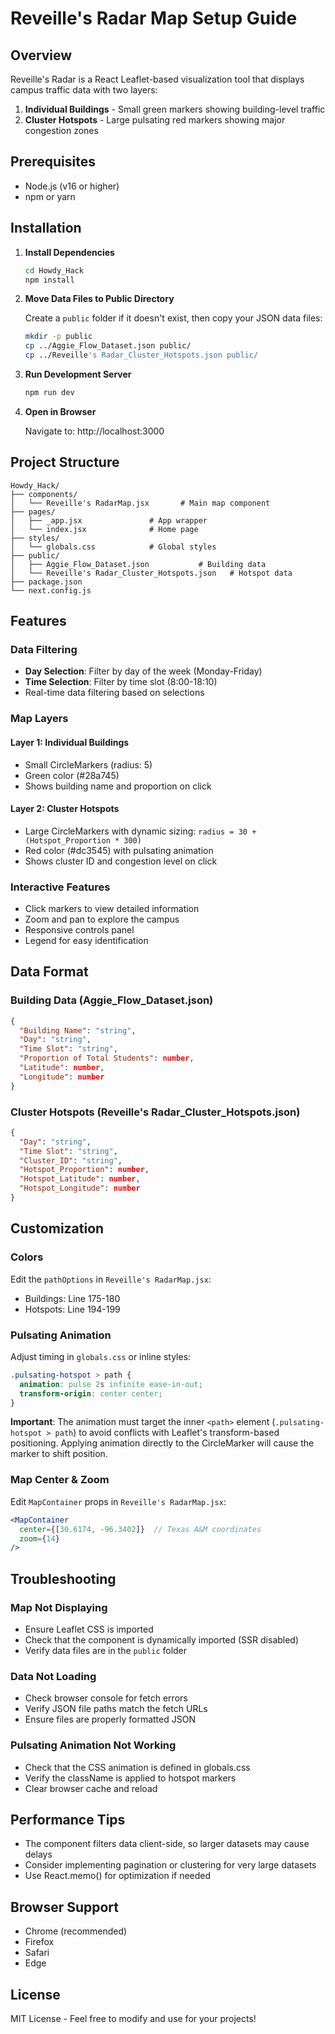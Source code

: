 # Reveille's Radar Map Setup Guide

## Overview
Reveille's Radar is a React Leaflet-based visualization tool that displays campus traffic data with two layers:
1. **Individual Buildings** - Small green markers showing building-level traffic
2. **Cluster Hotspots** - Large pulsating red markers showing major congestion zones

## Prerequisites
- Node.js (v16 or higher)
- npm or yarn

## Installation

1. **Install Dependencies**
   ```bash
   cd Howdy_Hack
   npm install
   ```

2. **Move Data Files to Public Directory**
   
   Create a `public` folder if it doesn't exist, then copy your JSON data files:
   ```bash
   mkdir -p public
   cp ../Aggie_Flow_Dataset.json public/
   cp ../Reveille's Radar_Cluster_Hotspots.json public/
   ```

3. **Run Development Server**
   ```bash
   npm run dev
   ```

4. **Open in Browser**
   
   Navigate to: http://localhost:3000

## Project Structure

```
Howdy_Hack/
├── components/
│   └── Reveille's RadarMap.jsx       # Main map component
├── pages/
│   ├── _app.jsx               # App wrapper
│   └── index.jsx              # Home page
├── styles/
│   └── globals.css            # Global styles
├── public/
│   ├── Aggie_Flow_Dataset.json           # Building data
│   └── Reveille's Radar_Cluster_Hotspots.json   # Hotspot data
├── package.json
└── next.config.js
```

## Features

### Data Filtering
- **Day Selection**: Filter by day of the week (Monday-Friday)
- **Time Selection**: Filter by time slot (8:00-18:10)
- Real-time data filtering based on selections

### Map Layers

#### Layer 1: Individual Buildings
- Small CircleMarkers (radius: 5)
- Green color (#28a745)
- Shows building name and proportion on click

#### Layer 2: Cluster Hotspots
- Large CircleMarkers with dynamic sizing: `radius = 30 + (Hotspot_Proportion * 300)`
- Red color (#dc3545) with pulsating animation
- Shows cluster ID and congestion level on click

### Interactive Features
- Click markers to view detailed information
- Zoom and pan to explore the campus
- Responsive controls panel
- Legend for easy identification

## Data Format

### Building Data (Aggie_Flow_Dataset.json)
```json
{
  "Building Name": "string",
  "Day": "string",
  "Time Slot": "string",
  "Proportion of Total Students": number,
  "Latitude": number,
  "Longitude": number
}
```

### Cluster Hotspots (Reveille's Radar_Cluster_Hotspots.json)
```json
{
  "Day": "string",
  "Time Slot": "string",
  "Cluster_ID": "string",
  "Hotspot_Proportion": number,
  "Hotspot_Latitude": number,
  "Hotspot_Longitude": number
}
```

## Customization

### Colors
Edit the `pathOptions` in `Reveille's RadarMap.jsx`:
- Buildings: Line 175-180
- Hotspots: Line 194-199

### Pulsating Animation
Adjust timing in `globals.css` or inline styles:
```css
.pulsating-hotspot > path {
  animation: pulse 2s infinite ease-in-out;
  transform-origin: center center;
}
```

**Important**: The animation must target the inner `<path>` element (`.pulsating-hotspot > path`) to avoid conflicts with Leaflet's transform-based positioning. Applying animation directly to the CircleMarker will cause the marker to shift position.

### Map Center & Zoom
Edit `MapContainer` props in `Reveille's RadarMap.jsx`:
```jsx
<MapContainer
  center={[30.6174, -96.3402]}  // Texas A&M coordinates
  zoom={14}
/>
```

## Troubleshooting

### Map Not Displaying
- Ensure Leaflet CSS is imported
- Check that the component is dynamically imported (SSR disabled)
- Verify data files are in the `public` folder

### Data Not Loading
- Check browser console for fetch errors
- Verify JSON file paths match the fetch URLs
- Ensure files are properly formatted JSON

### Pulsating Animation Not Working
- Check that the CSS animation is defined in globals.css
- Verify the className is applied to hotspot markers
- Clear browser cache and reload

## Performance Tips

- The component filters data client-side, so larger datasets may cause delays
- Consider implementing pagination or clustering for very large datasets
- Use React.memo() for optimization if needed

## Browser Support

- Chrome (recommended)
- Firefox
- Safari
- Edge

## License

MIT License - Feel free to modify and use for your projects!

